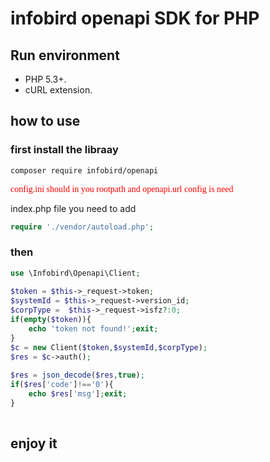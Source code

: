 <!--
 * @Descripttion: infobird
 * @version: 1.0
 * @Author: afei
 * @Date: 2020-08-14 13:38:55
 * @LastEditors: afei
 * @LastEditTime: 2020-08-18 14:40:43
-->

# infobird openapi SDK for PHP

## Run environment

- PHP 5.3+.
- cURL extension.

## how to use

### first install the libraay

~~~ sh
composer require infobird/openapi
~~~
<font color=red  face="黑体">
config.ini should in you rootpath and openapi.url config is need
</font>

index.php file you need to add 
~~~ php
require './vendor/autoload.php';
~~~

### then  

~~~ php
use \Infobird\Openapi\Client;
 
$token = $this->_request->token;
$systemId = $this->_request->version_id;
$corpType =  $this->_request->isfz?:0;
if(empty($token)){
    echo 'token not found!';exit;
}
$c = new Client($token,$systemId,$corpType);
$res = $c->auth();
       
$res = json_decode($res,true); 
if($res['code']!=='0'){
	echo $res['msg'];exit;
}
        
~~~

## enjoy it
